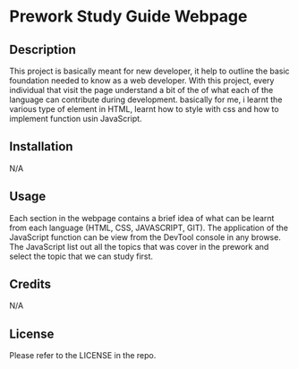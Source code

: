# Prework Study Guide Webpage

## Description

This project is basically meant for new developer, it help to outline the basic foundation needed to know as a web developer.
With this project, every individual that visit the page understand a bit of the of what each of the language can contribute during development. basically for me, i learnt the various type of element in HTML, learnt how to style with css and how to implement function usin JavaScript.


## Installation

N/A

## Usage
Each section in the webpage contains a brief idea of what can be learnt from each language (HTML, CSS, JAVASCRIPT, GIT). The application of the JavaScript function can be view from the DevTool console in any browse. The JavaScript list out all the topics that was cover in the prework and select the topic that we can study first.


## Credits

N/A



## License

Please refer to the LICENSE in the repo.



